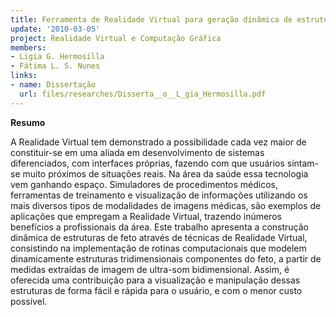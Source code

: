 ```yaml
---
title: Ferramenta de Realidade Virtual para geração dinâmica de estruturas de feto
update: '2010-03-05'
project: Realidade Virtual e Computação Gráfica
members:
- Ligia G. Hermosilla
- Fátima L. S. Nunes
links:
- name: Dissertação
  url: files/researches/Disserta__o__L_gia_Hermosilla.pdf
---
```


**Resumo**

A Realidade Virtual tem demonstrado a possibilidade cada vez maior de constituir-se em uma aliada em desenvolvimento de sistemas diferenciados, com interfaces próprias, fazendo com que usuários sintam-se muito próximos de situações reais. Na área da saúde essa tecnologia vem ganhando espaço. Simuladores de procedimentos médicos, ferramentas de treinamento e visualização de informações utilizando os mais diversos tipos de modalidades de imagens médicas, são exemplos de aplicações que empregam a Realidade Virtual, trazendo inúmeros benefícios a profissionais da área. Este trabalho apresenta a construção dinâmica de estruturas de feto através de técnicas de Realidade Virtual, consistindo na implementação de rotinas computacionais que modelem dinamicamente estruturas tridimensionais componentes do feto, a partir de medidas extraídas de imagem de ultra-som bidimensional. Assim, é oferecida uma contribuição para a visualização e manipulação dessas estruturas de forma fácil e rápida para o usuário, e com o menor custo possível.
